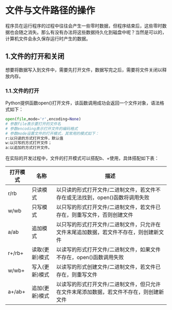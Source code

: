# 文件与文件路径的操作

​	程序员在运行程序的过程中往往会产生一些零时数据，但程序结束后，这些零时数据也会随之消失。那么有没有办法将这些数据持久化到磁盘中呢？当然是可以的，计算机文件会永久保存运行时产生的数据。

## 1.文件的打开和关闭

​	想要将数据写入到文件中，需要先打开文件，数据写完之后，需要将文件关闭以释放内存。

### 1.1.文件的打开

​	Python提供函数open()打开文件，该函数调用成功会返回一个文件对象，语法格式如下：

```python
open(file,mode='r',encoding=None)
# 参数file表示要打开的文件名
# 参数encoding表示打开文件的编码格式
# 参数mode设置文件的打开模式，其常用的模式如下：
r:以只读的方式打开文件，默认值
w:以只写的方式打开文件；
a:以追加的方式打开文件。
```

在实际的开发过程中，文件的打开模式可以搭配b、+使用，具体搭配如下表：

| 打开模式 | 名称           | 描述                                                         |
| -------- | -------------- | ------------------------------------------------------------ |
| r/rb     | 只读模式       | 以只读的形式打开文件/二进制文件，若文件不存在或无法找到，open()函数将调用失败 |
| w/wb     | 只写模式       | 以只写的形式打开文件/二进制文件，若文件已存在，则重写文件，否则创建文件 |
| a/ab     | 追加模式       | 以只写的形式打开文件/二进制文件，只允许在文件末尾追加数据，若文件不存在，则创建新文件 |
| r+/rb+   | 读取(更新)模式 | 以读写的形式打开文件/二进制文件，如果文件不存在，open()函数调用失败 |
| w/wb+    | 写入(更新)模式 | 以读写的形式创建文件/二进制文件，若文件已存在，则重写文件    |
| a+/ab+   | 追加(更新)模式 | 以读写的形式打开文件/二进制文件，但只允许在文件末尾添加数据，若文件不存在，则创建新文件 |

